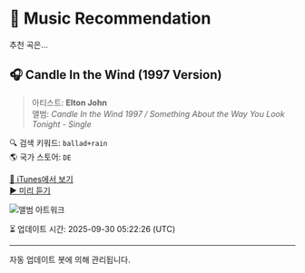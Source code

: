
# 🎵 Music Recommendation

추천 곡은...

## 🎧 Candle In the Wind (1997 Version)  
> 아티스트: **Elton John**  
> 앨범: _Candle In the Wind 1997 / Something About the Way You Look Tonight - Single_  

🔍 검색 키워드: `ballad+rain`  
🌎 국가 스토어: `DE`

[🔗 iTunes에서 보기](https://music.apple.com/de/album/candle-in-the-wind-1997-version/1440916847?i=1440916882&uo=4)  
[▶️ 미리 듣기](https://audio-ssl.itunes.apple.com/itunes-assets/AudioPreview115/v4/b5/5d/18/b55d1808-7175-0643-84da-c3755d936ad3/mzaf_2780035172629498971.plus.aac.p.m4a)

![앨범 아트워크](https://is1-ssl.mzstatic.com/image/thumb/Music114/v4/98/b1/dc/98b1dcad-899b-d8c6-d17c-f20a74baf2d7/00731456810928.rgb.jpg/100x100bb.jpg)

⏳ 업데이트 시간: 2025-09-30 05:22:26 (UTC)

---
자동 업데이트 봇에 의해 관리됩니다.
